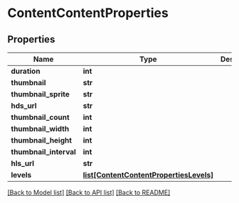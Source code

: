 # ContentContentProperties

## Properties
Name | Type | Description | Notes
------------ | ------------- | ------------- | -------------
**duration** | **int** |  | [optional] 
**thumbnail** | **str** |  | [optional] 
**thumbnail_sprite** | **str** |  | [optional] 
**hds_url** | **str** |  | [optional] 
**thumbnail_count** | **int** |  | [optional] 
**thumbnail_width** | **int** |  | [optional] 
**thumbnail_height** | **int** |  | [optional] 
**thumbnail_interval** | **int** |  | [optional] 
**hls_url** | **str** |  | [optional] 
**levels** | [**list[ContentContentPropertiesLevels]**](ContentContentPropertiesLevels.md) |  | [optional] 

[[Back to Model list]](../README.md#documentation-for-models) [[Back to API list]](../README.md#documentation-for-api-endpoints) [[Back to README]](../README.md)


